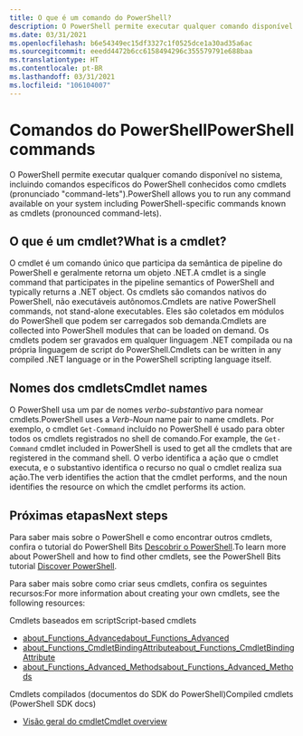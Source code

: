 ```yaml
---
title: O que é um comando do PowerShell?
description: O PowerShell permite executar qualquer comando disponível no sistema e inclui o comando específico do PowerShell conhecido como cmdlets.
ms.date: 03/31/2021
ms.openlocfilehash: b6e54349ec15df3327c1f0525dce1a30ad35a6ac
ms.sourcegitcommit: eeedd4472b6cc6158494296c355579791e688baa
ms.translationtype: HT
ms.contentlocale: pt-BR
ms.lasthandoff: 03/31/2021
ms.locfileid: "106104007"
---
```

# <a name="powershell-commands"></a><span data-ttu-id="204ac-103">Comandos do PowerShell</span><span class="sxs-lookup"><span data-stu-id="204ac-103">PowerShell commands</span></span>

<span data-ttu-id="204ac-104">O PowerShell permite executar qualquer comando disponível no sistema, incluindo comandos específicos do PowerShell conhecidos como cmdlets (pronunciado "command-lets").</span><span class="sxs-lookup"><span data-stu-id="204ac-104">PowerShell allows you to run any command available on your system including PowerShell-specific commands known as cmdlets (pronounced command-lets).</span></span>

## <a name="what-is-a-cmdlet"></a><span data-ttu-id="204ac-105">O que é um cmdlet?</span><span class="sxs-lookup"><span data-stu-id="204ac-105">What is a cmdlet?</span></span>

<span data-ttu-id="204ac-106">O cmdlet é um comando único que participa da semântica de pipeline do PowerShell e geralmente retorna um objeto .NET.</span><span class="sxs-lookup"><span data-stu-id="204ac-106">A cmdlet is a single command that participates in the pipeline semantics of PowerShell and typically returns a .NET object.</span></span> <span data-ttu-id="204ac-107">Os cmdlets são comandos nativos do PowerShell, não executáveis autônomos.</span><span class="sxs-lookup"><span data-stu-id="204ac-107">Cmdlets are native PowerShell commands, not stand-alone executables.</span></span> <span data-ttu-id="204ac-108">Eles são coletados em módulos do PowerShell que podem ser carregados sob demanda.</span><span class="sxs-lookup"><span data-stu-id="204ac-108">Cmdlets are collected into PowerShell modules that can be loaded on demand.</span></span> <span data-ttu-id="204ac-109">Os cmdlets podem ser gravados em qualquer linguagem .NET compilada ou na própria linguagem de script do PowerShell.</span><span class="sxs-lookup"><span data-stu-id="204ac-109">Cmdlets can be written in any compiled .NET language or in the PowerShell scripting language itself.</span></span>

## <a name="cmdlet-names"></a><span data-ttu-id="204ac-110">Nomes dos cmdlets</span><span class="sxs-lookup"><span data-stu-id="204ac-110">Cmdlet names</span></span>

<span data-ttu-id="204ac-111">O PowerShell usa um par de nomes _verbo-substantivo_ para nomear cmdlets.</span><span class="sxs-lookup"><span data-stu-id="204ac-111">PowerShell uses a _Verb-Noun_ name pair to name cmdlets.</span></span> <span data-ttu-id="204ac-112">Por exemplo, o cmdlet `Get-Command` incluído no PowerShell é usado para obter todos os cmdlets registrados no shell de comando.</span><span class="sxs-lookup"><span data-stu-id="204ac-112">For example, the `Get-Command` cmdlet included in PowerShell is used to get all the cmdlets that are registered in the command shell.</span></span> <span data-ttu-id="204ac-113">O verbo identifica a ação que o cmdlet executa, e o substantivo identifica o recurso no qual o cmdlet realiza sua ação.</span><span class="sxs-lookup"><span data-stu-id="204ac-113">The verb identifies the action that the cmdlet performs, and the noun identifies the resource on which the cmdlet performs its action.</span></span>

## <a name="next-steps"></a><span data-ttu-id="204ac-114">Próximas etapas</span><span class="sxs-lookup"><span data-stu-id="204ac-114">Next steps</span></span>

<span data-ttu-id="204ac-115">Para saber mais sobre o PowerShell e como encontrar outros cmdlets, confira o tutorial do PowerShell Bits [Descobrir o PowerShell](learn/tutorials/01-discover-powershell.md).</span><span class="sxs-lookup"><span data-stu-id="204ac-115">To learn more about PowerShell and how to find other cmdlets, see the PowerShell Bits tutorial [Discover PowerShell](learn/tutorials/01-discover-powershell.md).</span></span>

<span data-ttu-id="204ac-116">Para saber mais sobre como criar seus cmdlets, confira os seguintes recursos:</span><span class="sxs-lookup"><span data-stu-id="204ac-116">For more information about creating your own cmdlets, see the following resources:</span></span>

<span data-ttu-id="204ac-117">Cmdlets baseados em script</span><span class="sxs-lookup"><span data-stu-id="204ac-117">Script-based cmdlets</span></span>

- [<span data-ttu-id="204ac-118">about_Functions_Advanced</span><span class="sxs-lookup"><span data-stu-id="204ac-118">about_Functions_Advanced</span></span>](/powershell/module/microsoft.powershell.core/about/about_functions_advanced)
- [<span data-ttu-id="204ac-119">about_Functions_CmdletBindingAttribute</span><span class="sxs-lookup"><span data-stu-id="204ac-119">about_Functions_CmdletBindingAttribute</span></span>](/powershell/module/microsoft.powershell.core/about/about_functions_cmdletbindingattribute)
- [<span data-ttu-id="204ac-120">about_Functions_Advanced_Methods</span><span class="sxs-lookup"><span data-stu-id="204ac-120">about_Functions_Advanced_Methods</span></span>](/powershell/module/microsoft.powershell.core/about/about_functions_advanced_methods)

<span data-ttu-id="204ac-121">Cmdlets compilados (documentos do SDK do PowerShell)</span><span class="sxs-lookup"><span data-stu-id="204ac-121">Compiled cmdlets (PowerShell SDK docs)</span></span>

- [<span data-ttu-id="204ac-122">Visão geral do cmdlet</span><span class="sxs-lookup"><span data-stu-id="204ac-122">Cmdlet overview</span></span>](developer/cmdlet/cmdlet-overview.md)
